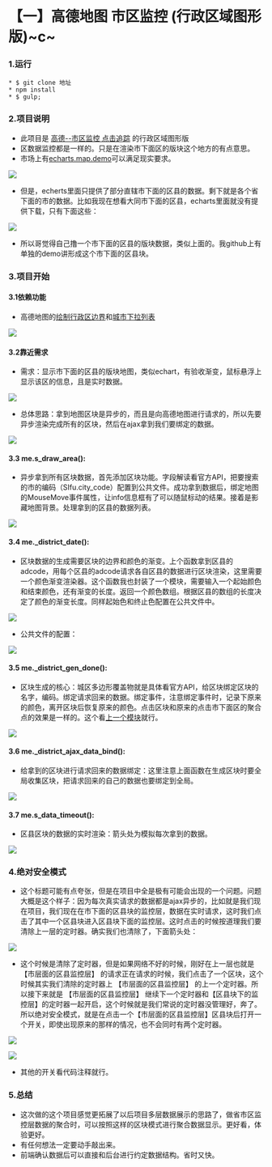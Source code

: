 # 【一】高德地图  市区监控 (行政区域图形版)~c~

### 1.运行

```
* $ git clone 地址
* npm install 
* $ gulp;
```

### 2.项目说明

* 此项目是 [高德--市区监控 点击追踪](https://github.com/zc3hd/demo_Gaode_shi_qu_moniter) 的行政区域图形版
* 区数据监控都是一样的。只是在渲染市下面区的版块这个地方的有点意思。
* 市场上有[echarts.map.demo](http://echarts.baidu.com/demo.html#map-province)可以满足现实要求。

![](./webapp/readme_img/001.jpg)

* 但是，echerts里面只提供了部分直辖市下面的区县的数据。剩下就是各个省下面的市的数据。比如我现在想看大同市下面的区县，echarts里面就没有提供下载，只有下面这些：

![](./webapp/readme_img/002.jpg)

* 所以哥觉得自己撸一个市下面的区县的版块数据，类似上面的。我github上有单独的demo讲形成这个市下面的区县块。

### 3.项目开始

#### 3.1依赖功能

* 高德地图的[绘制行政区边界](http://lbs.amap.com/api/javascript-api/example/district-search/draw-district-boundaries)和[城市下拉列表](http://lbs.amap.com/api/javascript-api/example/district-search/city-drop-down-list)

![](./webapp/readme_img/003.jpg)

#### 3.2靠近需求

* 需求：显示市下面的区县的版块地图，类似echart，有验收渐变，鼠标悬浮上显示该区的信息，且是实时数据。

![](./webapp/readme_img/004.jpg)

* 总体思路：拿到地图区块是异步的，而且是向高德地图进行请求的，所以先要异步渲染完成所有的区块，然后在ajax拿到我们要绑定的数据。

![](./webapp/readme_img/005.jpg)

#### 3.3 me.s_draw_area():

* 异步拿到所有区块数据，首先添加区块功能。字段解读看官方API，把要搜索的市的编码（SIfu.city_code）配置到公共文件。成功拿到数据后，绑定地图的MouseMove事件属性，让info信息框有了可以随鼠标动的结果。接着是影藏地图背景。处理拿到的区县的数据列表。

![](./webapp/readme_img/006.jpg)

#### 3.4 me._district_date():

* 区块数据的生成需要区块的边界和颜色的渐变。上个函数拿到区县的adcode，用每个区县的adcode请求各自区县的数据进行区块渲染，这里需要一个颜色渐变渲染器。这个函数我也封装了一个模块，需要输入一个起始颜色和结束颜色，还有渐变的长度。返回一个颜色数组。根据区县的数组的长度决定了颜色的渐变长度。同样起始色和终止色配置在公共文件中。

![](./webapp/readme_img/007.jpg)

* 公共文件的配置：

![](./webapp/readme_img/008.jpg)

#### 3.5 me._district_gen_done():

* 区块生成的核心：城区多边形覆盖物就是具体看官方API，给区块绑定区块的名字，编码。绑定请求回来的数据。绑定事件，注意绑定事件时，记录下原来的颜色，离开区块后恢复原来的颜色。点击区块和原来的点击市下面区的聚合点的效果是一样的。这个看[上一个模块](https://github.com/zc3hd/demo_Gaode_shi_qu_moniter)就行。

![](./webapp/readme_img/009.jpg)

#### 3.6 me._district_ajax_data_bind():

* 给拿到的区块进行请求回来的数据绑定：这里注意上面函数在生成区块时要全局收集区块，把请求回来的自己的数据也要绑定到全局。

![](./webapp/readme_img/010.jpg)

#### 3.7 me.s_data_timeout():

* 区县区块的数据的实时渲染：箭头处为模拟每次拿到的数据。

![](./webapp/readme_img/011.jpg)


### 4.绝对安全模式

* 这个标题可能有点夸张，但是在项目中全是极有可能会出现的一个问题。问题大概是这个样子：因为每次真实请求的数据都是ajax异步的，比如就是我们现在项目，我们现在在市下面的区县块的监控层，数据在实时请求，这时我们点击了其中一个区县块进入区县块下面的监控层。这时点击的时候按道理我们要清除上一层的定时器。确实我们也清除了，下面箭头处：

![](./webapp/readme_img/012.jpg)

* 这个时候是清除了定时器，但是如果网络不好的时候，刚好在上一层也就是【市层面的区县监控层】 的请求正在请求的时候，我们点击了一个区块，这个时候其实我们清除的定时器上 【市层面的区县监控层】  的上一个定时器。所以接下来就是 【市层面的区县监控层】 继续下一个定时器和【区县块下的监控层】的定时器一起开启，这个时候就是我们常说的定时器没管理好，奔了。所以绝对安全模式，就是在点击一个【市层面的区县监控层】区县块后打开一个开关，即使出现原来的那样的情况，也不会同时有两个定时器。

![](./webapp/readme_img/013.jpg)

![](./webapp/readme_img/014.jpg)

* 其他的开关看代码注释就行。

### 5.总结

* 这次做的这个项目感觉更拓展了以后项目多层数据展示的思路了，做省市区监控层数据的聚合时，可以按照这样的区块模式进行聚合数据显示。更好看，体验更好。
* 有任何想法一定要动手敲出来。
* 前端确认数据后可以直接和后台进行约定数据结构。省时又快。
